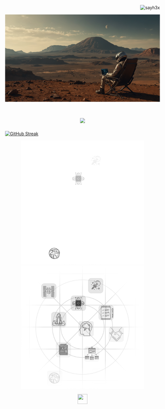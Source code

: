 <p align="right">
  <img src="https://komarev.com/ghpvc/?username=sayh3x&color=orange&style=plastic&label=H3XViews" alt="sayh3x" />
</p>

<p align="center">
  <img src="https://github.com/sayh3x/sayh3x/blob/main/PH/now-h3x-mars.jpg" style="max-width: 100%; height: auto;" alt="H3X in Mars">
</p>


<h1 align="center">
  <img src="https://readme-typing-svg.herokuapp.com?font=Roboto+Slab&duration=4000&pause=500&color=F7A869&vCenter=true&random=false&width=435&lines=I+Work+on%3A++Electronics%2C+AI%2C+Backend+Development+;and;Web+Development+Beginner++%3A')" style="max-width: 100%; height: auto;" />
</h1>

<a href="https://git.io/streak-stats"><img src="https://github-readme-streak-stats-jo97f82ig-rox-a89bd569.vercel.app?user=sayh3x&theme=humoris&hide_border=true&border_radius=40&mode=weekly&card_width=480&card_height=100" alt="GitHub Streak" /></a>

<p align="center" style="position: relative; text-align: center;">
  <img src="PH/mainIconsdark.svg#gh-dark-mode-only" alt="Dark Mode Icon" width="400" />
  <img src="PH/mainIconswhite.svg#gh-light-mode-only" alt="Light Mode Icon" width="400" />
</p>


<p align="center"> 
  <a href="https://www.x.com/sayh3x" target="_blank" rel="noreferrer">
    <picture>
      <source media="(prefers-color-scheme: dark)" srcset="https://raw.githubusercontent.com/danielcranney/readme-generator/main/public/icons/socials/twitter-dark.svg" />
      <source media="(prefers-color-scheme: light)" srcset="https://raw.githubusercontent.com/danielcranney/readme-generator/main/public/icons/socials/twitter.svg" />
      <img src="https://raw.githubusercontent.com/danielcranney/readme-generator/main/public/icons/socials/twitter.svg" width="32" height="32" />
    </picture>
  </a>
</p>
